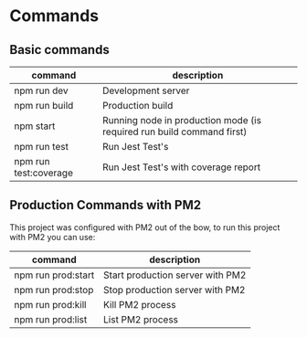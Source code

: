 # Commands

## Basic commands

| command | description | 
| ------- | ----------- |
| npm run dev | Development server |
| npm run build | Production build |
| npm start | Running node in production mode (is required run build command first) |
| npm run test | Run Jest Test's |
| npm run test:coverage | Run Jest Test's with coverage report |

## Production Commands with PM2
This project was configured with PM2 out of the bow, to run this project with PM2 you can use:

| command | description |
| ------- | ----------- |
| npm run prod:start | Start production server with PM2 |
| npm run prod:stop | Stop production server with PM2 |
| npm run prod:kill | Kill PM2 process|
| npm run prod:list | List PM2 process |
